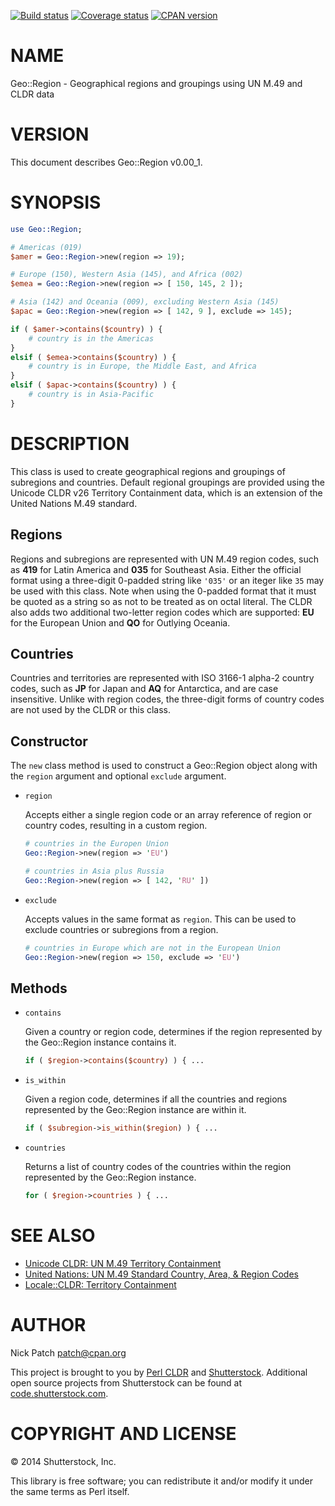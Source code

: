 [![Build status](https://travis-ci.org/perl-cldr/geo-region-pm5.png)](https://travis-ci.org/perl-cldr/geo-region-pm5)
[![Coverage status](https://coveralls.io/repos/perl-cldr/geo-region-pm5/badge.png)](https://coveralls.io/r/perl-cldr/geo-region-pm5)
[![CPAN version](https://badge.fury.io/pl/Geo-Region.png)](http://badge.fury.io/pl/Geo-Region)

# NAME

Geo::Region - Geographical regions and groupings using UN M.49 and CLDR data

# VERSION

This document describes Geo::Region v0.00\_1.

# SYNOPSIS

```perl
use Geo::Region;

# Americas (019)
$amer = Geo::Region->new(region => 19);

# Europe (150), Western Asia (145), and Africa (002)
$emea = Geo::Region->new(region => [ 150, 145, 2 ]);

# Asia (142) and Oceania (009), excluding Western Asia (145)
$apac = Geo::Region->new(region => [ 142, 9 ], exclude => 145);

if ( $amer->contains($country) ) {
    # country is in the Americas
}
elsif ( $emea->contains($country) ) {
    # country is in Europe, the Middle East, and Africa
}
elsif ( $apac->contains($country) ) {
    # country is in Asia-Pacific
}
```

# DESCRIPTION

This class is used to create geographical regions and groupings of subregions
and countries. Default regional groupings are provided using the Unicode CLDR
v26 Territory Containment data, which is an extension of the United Nations M.49
standard.

## Regions

Regions and subregions are represented with UN M.49 region codes, such as **419**
for Latin America and **035** for Southeast Asia. Either the official format
using a three-digit 0-padded string like `'035'` or an iteger like `35` may be
used with this class. Note when using the 0-padded format that it must be quoted
as a string so as not to be treated as on octal literal. The CLDR also adds two
additional two-letter region codes which are supported: **EU** for the European
Union and **QO** for Outlying Oceania.

## Countries

Countries and territories are represented with ISO 3166-1 alpha-2 country codes,
such as **JP** for Japan and **AQ** for Antarctica, and are case insensitive.
Unlike with region codes, the three-digit forms of country codes are not used by
the CLDR or this class.

## Constructor

The `new` class method is used to construct a Geo::Region object along with the
`region` argument and optional `exclude` argument.

- `region`

    Accepts either a single region code or an array reference of region or country
    codes, resulting in a custom region.

    ```perl
    # countries in the Europen Union
    Geo::Region->new(region => 'EU')

    # countries in Asia plus Russia
    Geo::Region->new(region => [ 142, 'RU' ])
    ```

- `exclude`

    Accepts values in the same format as `region`. This can be used to exclude
    countries or subregions from a region.

    ```perl
    # countries in Europe which are not in the European Union
    Geo::Region->new(region => 150, exclude => 'EU')
    ```

## Methods

- `contains`

    Given a country or region code, determines if the region represented by the
    Geo::Region instance contains it.

    ```perl
    if ( $region->contains($country) ) { ...
    ```

- `is_within`

    Given a region code, determines if all the countries and regions represented by
    the Geo::Region instance are within it.

    ```perl
    if ( $subregion->is_within($region) ) { ...
    ```

- `countries`

    Returns a list of country codes of the countries within the region represented
    by the Geo::Region instance.

    ```perl
    for ( $region->countries ) { ...
    ```

# SEE ALSO

- [Unicode CLDR: UN M.49 Territory Containment](http://unicode.org/cldr/charts/latest/supplemental/territory_containment_un_m_49.html)
- [United Nations: UN M.49 Standard Country, Area, & Region Codes](http://unstats.un.org/unsd/methods/m49/m49regin.htm)
- [Locale::CLDR: Territory Containment](https://metacpan.org/pod/Locale::CLDR#Territory-Containment)

# AUTHOR

Nick Patch <patch@cpan.org>

This project is brought to you by [Perl CLDR](http://perl-cldr.github.io/) and
[Shutterstock](http://www.shutterstock.com/). Additional open source projects
from Shutterstock can be found at
[code.shutterstock.com](http://code.shutterstock.com/).

# COPYRIGHT AND LICENSE

© 2014 Shutterstock, Inc.

This library is free software; you can redistribute it and/or modify it under
the same terms as Perl itself.
